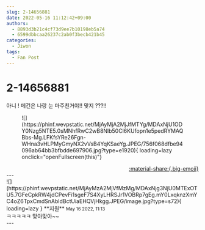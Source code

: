 ```yaml
---
slug: 2-14656881
date: 2022-05-16 11:12:42+09:00
authors:
  - 8893d3b21c4cf73d9ee7b10198eb5a74
  - 6599dbbcaa26237c2ab0f3becb421b45
categories:
  - Jiwon
tags:
  - Fan Post
---
```


# 2-14656881

<div class="post-container" markdown="1">
<div class="content-container md-sidebar__scrollwrap" markdown="1">

아니 ! 메건은 나랑 눈 마주친거야!! 맞지 ???!!
<figure markdown="1">
![](https://phinf.wevpstatic.net/MjAyMjA2MjJfMTYg/MDAxNjU1ODY0Nzg5NTE5.0sMNhfRwC2wB8Nlb50Cl6KUfopn1e5pedRYMAQBbs-Mg.LFKfsYRe26Fgn-WHna3vHLPMyGmyNX2vVsB4YqKSaeYg.JPEG/756f068dfbe94096ab64bb3bfbdde697906.jpg?type=e1920){ loading=lazy onclick="openFullscreen(this)"}
</figure>


</div>
</div>

<div style="text-align: right;" markdown="1">
<a href="https://weverse.io/fromis9/fanpost/2-14656881" style="text-align: right;">:material-share:{.big-emoji}</a>
</div>
---

<div class="comments-container md-sidebar__scrollwrap" markdown="1">
<div class="comment" markdown="1">
<div class='id-container' markdown="1">
![](https://phinf.wevpstatic.net/MjAyMzA2MjVfMzMg/MDAxNjg3NjU0MTExOTU5.7GFeCpkRW4jdCPevFi1sgeF7S4XyLHRSJr1VOBRp7gEg.mY0LxqknzXmYC4oZ6TpxCmdSnAbldBctUiaEHQVjHkgg.JPEG/image.jpg?type=s72){ loading=lazy }
**<span class="artist">지원</span>** <small>May 16 2022, 11:13</small><br>
</div>
<div class='comment-body' markdown="1">
ㅋㅋㅋㅋㅋ 맞아맞아~~
</div>
</div>
</div>
---
